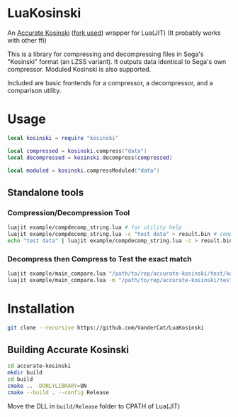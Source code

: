 # LuaKosinski
An [Accurate Kosinski](https://github.com/Clownacy/accurate-kosinski) ([fork used](https://github.com/VanderCat/accurate-kosinski)) wrapper for Lua(JIT) (It probably works with other ffi)

This is a library for compressing and decompressing files in Sega's "Kosinski" format (an LZSS variant). It outputs data identical to Sega's own compressor. Moduled Kosinski is also supported.

Included are basic frontends for a compressor, a decompressor, and a comparison utility.

# Usage
```lua
local kosinski = require "kosinski"

local compressed = kosinski.compress("data")
local decompressed = kosinski.decompress(compressed)

local moduled = kosinski.compressModuled("data")
```

## Standalone tools
### Compression/Decompression Tool
```bash
luajit example/compdecomp_string.lua # for utility help
luajit example/compdecomp_string.lua -c "test data" > result.bin # compress data
echo "test data" | luajit example/compdecomp_string.lua -c > result.bin # compress data from pipe
```
### Decompress then Compress to Test the exact match
```bash
luajit example/main_compare.lua "/path/to/rep/accurate-kosinski/test/kosinski/Sonic 2/art/kosinski/CNZ.bin"
luajit example/main_compare.lua -m "/path/to/rep/accurate-kosinski/test/moduled kosinski/Sonic 3 & Knuckles/Levels/BPZ/KosinskiM Art/Title Card.bin"
```

# Installation
```bash
git clone --recursive https://github.com/VanderCat/LuaKosinski
```
## Building Accurate Kosinski
```bash
cd accurate-kosinski
mkdir build
cd build
cmake .. -DONLYLIBRARY=ON
cmake --build . --config Release
```
Move the DLL in `build/Release` folder to CPATH of Lua(JIT)